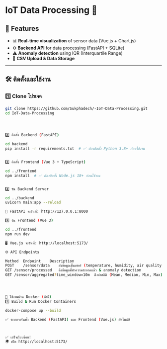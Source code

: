 # IoT Data Processing 📡

## 🌟 Features
- 📊 **Real-time visualization** of sensor data (Vue.js + Chart.js)
- ⚙️ **Backend API** for data processing (FastAPI + SQLite)
- ⚠️ **Anomaly detection** using IQR (Interquartile Range)
- 📂 **CSV Upload & Data Storage**

---

## 🛠️ ติดตั้งและใช้งาน  

### 1️⃣ Clone โปรเจค  
```sh
git clone https://github.com/Sukphadech/-IoT-Data-Processing.git
cd IoT-Data-Processing




2️⃣ ติดตั้ง Backend (FastAPI)

cd backend
pip install -r requirements.txt  # ✅ ต้องติดตั้ง Python 3.8+ ก่อนใช้งาน


3️⃣ ติดตั้ง Frontend (Vue 3 + TypeScript)

cd ../frontend
npm install  # ✅ ต้องติดตั้ง Node.js 18+ ก่อนใช้งาน


4️⃣ รัน Backend Server

cd ../backend
uvicorn main:app --reload

📡 FastAPI จะรันที่: http://127.0.0.1:8000

5️⃣ รัน Frontend (Vue 3)

cd ../frontend
npm run dev

🖥️ Vue.js จะรันที่: http://localhost:5173/

🌐 API Endpoints

Method	Endpoint	Description
POST	/sensor/data	ส่งข้อมูลเซ็นเซอร์ (temperature, humidity, air quality)
GET	/sensor/processed	ดึงข้อมูลที่ทำความสะอาดแล้ว & anomaly detection
GET	/sensor/aggregated?time_window=10m	ดึงค่าสถิติ (Mean, Median, Min, Max)




🐳 ใช้งานผ่าน Docker (ถ้ามี)
1️⃣ Build & Run Docker Containers

docker-compose up --build

✅ ระบบจะรันทั้ง Backend (FastAPI) และ Frontend (Vue.js) อัตโนมัติ



✅ เสร็จเรียบร้อย!
🌍 เปิด http://localhost:5173/ 